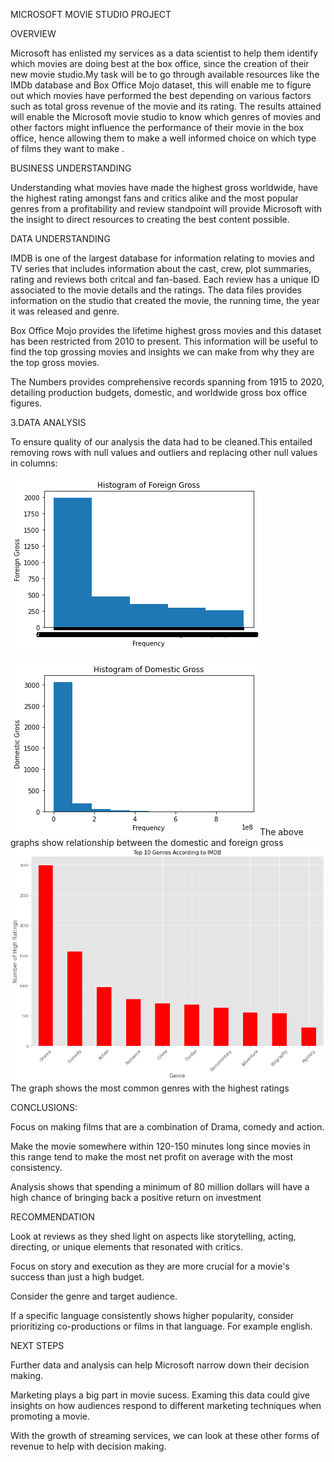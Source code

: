 MICROSOFT MOVIE STUDIO PROJECT

OVERVIEW

Microsoft has enlisted my services as a data scientist to help them identify which movies are doing best at the box office, since the creation of their new movie studio.My task will be to go through available resources like the IMDb database and Box Office Mojo dataset, this will enable me to figure out which movies have performed the best depending on various factors such as total gross revenue of the movie and its rating. The results attained will enable the Microsoft movie studio to know which genres of movies and other factors might influence the performance of their movie in the box office, hence allowing them to make a well informed choice on which type of films they want to make .

BUSINESS UNDERSTANDING

Understanding what movies have made the highest gross  worldwide, have the highest rating amongst fans and critics alike and the most popular genres from a profitability and review standpoint will provide Microsoft with the insight to direct resources to creating the best content possible.

DATA UNDERSTANDING

IMDB is one of the largest database for information relating to movies and TV series that includes information about the cast, crew, plot summaries, rating and reviews both critcal and fan-based. Each review has a unique ID associated to the movie details and the ratings. The data files provides information on the studio that created the movie, the running time, the year it was released and genre.

Box Office Mojo provides the lifetime highest gross movies and this dataset has been restricted from 2010 to present. This information will be useful to find the top grossing movies and insights we can make from why they are the top gross movies.

The Numbers provides comprehensive records spanning from 1915 to 2020, detailing production budgets, domestic, and worldwide gross box office figures. 

3.DATA ANALYSIS

To ensure quality of our analysis the data had to be cleaned.This entailed removing rows with null values and outliers and replacing other null values in columns:

![alt text](image.png)

![alt text](image-1.png)
The above graphs show relationship between the domestic and foreign gross
![alt text](image-2.png)
The graph shows the most common genres with the highest ratings


CONCLUSIONS:


Focus on making films that are a combination of Drama, comedy and action. 

Make the movie somewhere within 120-150 minutes long since movies in this range tend to make the most net profit on average with the most consistency.

Analysis shows that spending a minimum of 80 million dollars will have a high chance of bringing back a positive return on investment

RECOMMENDATION

Look at reviews as they shed light on aspects like storytelling, acting, directing, or unique elements that resonated with critics.

Focus on story and execution as they are more crucial for a movie's success than just a high budget.

Consider the genre and target audience.


If a specific language consistently shows higher popularity, consider prioritizing co-productions or films in that language. For example english.

NEXT STEPS

Further data and analysis can help Microsoft narrow down their decision making.

Marketing plays a big part in movie sucess. Examing this data could give insights on how audiences respond to different marketing techniques when promoting a movie.

 With the growth of streaming services, we can look at these other forms of revenue to help with decision making.